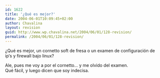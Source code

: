 ```yaml
---
id: 1622
title: '¿Qué es mejor?'
date: 2004-06-01T10:09:45+02:00
author: Chavalina
layout: revision
guid: http://www.wp.chavalina.net/2004/06/01/128-revision/
permalink: /2004/06/01/128-revision/
---
```

¿Qué es mejor, un cornetto soft de fresa o un examen de configuración de ip&prime;s y firewall bajo linux?

Ale, pues me voy a por el cornetto… y me olvido del examen.  
Qué fácil, y luego dicen que soy indecisa.